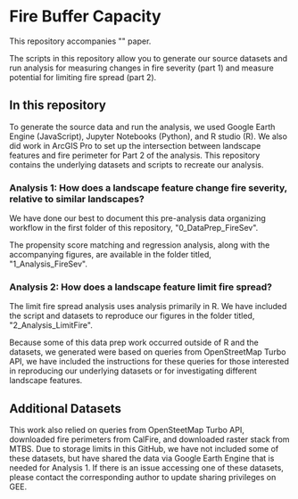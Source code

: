 # Fire Buffer Capacity

This repository accompanies "" paper. 

The scripts in this repository allow you to generate our source datasets and run analysis for measuring changes in fire severity (part 1) and measure potential for limiting fire spread (part 2). 

## In this repository
To generate the source data and run the analysis, we used Google Earth Engine (JavaScript), Jupyter Notebooks (Python), and R studio (R). We also did work in ArcGIS Pro to set up the intersection between landscape features and fire perimeter for Part 2 of the analysis. This repository contains the underlying datasets and scripts to recreate our analysis. 

### Analysis 1: How does a landscape feature change fire severity, relative to similar landscapes? 
We have done our best to document this pre-analysis data organizing workflow in the first folder of this repository, "0_DataPrep_FireSev".

The propensity score matching and regression analysis, along with the accompanying figures, are available in the folder titled, "1_Analysis_FireSev". 

### Analysis 2: How does a landscape feature limit fire spread?
The limit fire spread analysis uses analysis primarily in R. We have included the script and datasets to reproduce our figures in the folder titled, "2_Analysis_LimitFire". 

Because some of this data prep work occurred outside of R and the datasets, we generated were based on queries from OpenStreetMap Turbo API, we have included the instructions for these queries for those interested in reproducing our underlying datasets or for investigating different landscape features. 

## Additional Datasets
This work also relied on queries from OpenSteetMap Turbo API, downloaded fire perimeters from CalFire, and downloaded raster stack from MTBS. Due to storage limits in this GitHub, we have not included some of these datasets, but have shared the data via Google Earth Engine that is needed for Analysis 1. If there is an issue accessing one of these datasets, please contact the corresponding author to update sharing privileges on GEE.
